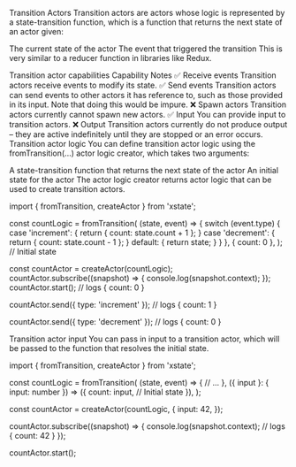 Transition Actors
Transition actors are actors whose logic is represented by a state-transition function, which is a function that returns the next state of an actor given:

The current state of the actor
The event that triggered the transition
This is very similar to a reducer function in libraries like Redux.

Transition actor capabilities
Capability	Notes
✅	Receive events	Transition actors receive events to modify its state.
✅	Send events	Transition actors can send events to other actors it has reference to, such as those provided in its input. Note that doing this would be impure.
❌	Spawn actors	Transition actors currently cannot spawn new actors.
✅	Input	You can provide input to transition actors.
❌	Output	Transition actors currently do not produce output – they are active indefinitely until they are stopped or an error occurs.
Transition actor logic
You can define transition actor logic using the fromTransition(...) actor logic creator, which takes two arguments:

A state-transition function that returns the next state of the actor
An initial state for the actor
The actor logic creator returns actor logic that can be used to create transition actors.

import { fromTransition, createActor } from 'xstate';

const countLogic = fromTransition(
  (state, event) => {
    switch (event.type) {
      case 'increment': {
        return { count: state.count + 1 };
      }
      case 'decrement': {
        return { count: state.count - 1 };
      }
      default: {
        return state;
      }
    }
  },
  { count: 0 },
); // Initial state

const countActor = createActor(countLogic);
countActor.subscribe((snapshot) => {
  console.log(snapshot.context);
});
countActor.start();
// logs { count: 0 }

countActor.send({ type: 'increment' });
// logs { count: 1 }

countActor.send({ type: 'decrement' });
// logs { count: 0 }

Transition actor input
You can pass in input to a transition actor, which will be passed to the function that resolves the initial state.

import { fromTransition, createActor } from 'xstate';

const countLogic = fromTransition(
  (state, event) => {
    // ...
  },
  ({ input }: { input: number }) => ({
    count: input, // Initial state
  }),
);

const countActor = createActor(countLogic, {
  input: 42,
});

countActor.subscribe((snapshot) => {
  console.log(snapshot.context);
  // logs { count: 42 }
});

countActor.start();
